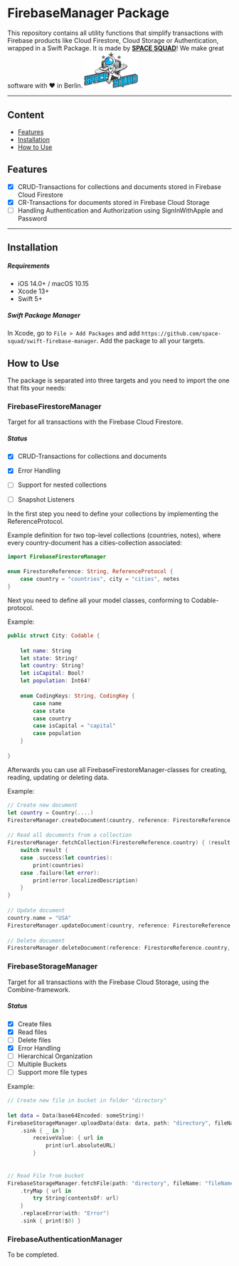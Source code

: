 # FirebaseManager Package

This repository contains all utility functions that simplify transactions with Firebase products like Cloud Firestore, Cloud Storage or Authentication, wrapped in a Swift Package.
It is made by **[SPACE SQUAD](https://www.spacesquad.de)**! We make great software with ♥️ in Berlin.
<img src="assets/README-spacesquad_logo_full.png" width="120">

---

## Content
- [Features](#features)
- [Installation](#installation)
- [How to Use](#how-to-use)


## Features
- [x] CRUD-Transactions for collections and documents stored in Firebase Cloud Firestore 
- [x] CR-Transactions for documents stored in Firebase Cloud Storage 
- [ ] Handling Authentication and Authorization using SignInWithApple and Password

---

## Installation
##### Requirements
- iOS 14.0+ / macOS 10.15
- Xcode 13+
- Swift 5+

##### Swift Package Manager
In Xcode, go to `File > Add Packages` and add `https://github.com/space-squad/swift-firebase-manager`. Add the package to all your targets.


## How to Use

The package is separated into three targets and you need to import the one that fits your needs:

### FirebaseFirestoreManager
Target for all transactions with the Firebase Cloud Firestore.


##### Status
- [x] CRUD-Transactions for collections and documents
- [x] Error Handling
- [ ] Support for nested collections
- [ ] Snapshot Listeners


In the first step you need to define your collections by implementing the ReferenceProtocol.

Example definition for two top-level collections (countries, notes), where every country-document has a cities-collection associated:
```Swift
import FirebaseFirestoreManager

enum FirestoreReference: String, ReferenceProtocol {
    case country = "countries", city = "cities", notes
}
```
Next you need to define all your model classes, conforming to Codable-protocol.

Example:
```Swift
public struct City: Codable {

    let name: String
    let state: String?
    let country: String?
    let isCapital: Bool?
    let population: Int64?

    enum CodingKeys: String, CodingKey {
        case name
        case state
        case country
        case isCapital = "capital"
        case population
    }

}
```

Afterwards you can use all FirebaseFirestoreManager-classes for creating, reading, updating or deleting data.

Example:
```Swift
// Create new document
let country = Country(....)
FirestoreManager.createDocument(country, reference: FirestoreReference.country) { _ in }

// Read all documents from a collection
FirestoreManager.fetchCollection(FirestoreReference.country) { (result: Result<[Country], FirestoreError>) in
    switch result {
    case .success(let countries):
        print(countries)
    case .failure(let error):
        print(error.localizedDescription)
    }
}

// Update document
country.name = "USA"
FirestoreManager.updateDocument(country, reference: FirestoreReference.country, with: country.id) { _ in }

// Delete document
FirestoreManager.deleteDocument(reference: FirestoreReference.country, with: country.id)
```

### FirebaseStorageManager
Target for all transactions with the Firebase Cloud Storage, using the Combine-framework.

##### Status
- [x] Create files
- [x] Read files
- [ ] Delete files
- [x] Error Handling
- [ ] Hierarchical Organization
- [ ] Multiple Buckets
- [ ] Support more file types

Example:
```Swift
// Create new file in bucket in folder "directory"

let data = Data(base64Encoded: someString)!        
FirebaseStorageManager.uploadData(data: data, path: "directory", fileName: "fileName", fileType: .csv)
    .sink { _ in }
        receiveValue: { url in
            print(url.absoluteURL)
        }


// Read File from bucket
FirebaseStorageManager.fetchFile(path: "directory", fileName: "fileName", fileType: .csv)
    .tryMap { url in
        try String(contentsOf: url)
    }
    .replaceError(with: "Error")
    .sink { print($0) }
```



### FirebaseAuthenticationManager
To be completed.
